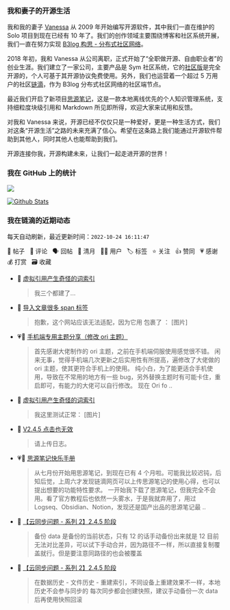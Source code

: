 ### 我和妻子的开源生活

我和我的妻子 [Vanessa](https://github.com/Vanessa219) 从 2009 年开始编写开源软件，其中我们一直在维护的 Solo 项目到现在已经有 10 年了。我们的创作领域主要围绕博客和社区系统开展，我们一直在努力实现 [B3log 构思 - 分布式社区网络](https://ld246.com/article/1546941897596)。

2018 年初，我和 Vanessa 从公司离职，正式开始了“全职做开源、自由职业者”的创业生涯。我们建立了一家公司，主要产品是 Sym 社区系统，它的[社区版](https://github.com/88250/symphony)是完全开源的，个人可基于其开源协议免费使用。另外，我们也运营着一个超过 5 万用户的社区[链滴](https://ld246.com)，作为 B3log 分布式社区网络的社区端节点。

最近我们开启了新项目[思源笔记](https://github.com/siyuan-note/siyuan)，这是一款本地离线优先的个人知识管理系统，支持细粒度块级引用和 Markdown 所见即所得，欢迎大家来试用和反馈。

对我和 Vanessa 来说，开源已经不仅仅只是一种爱好，更是一种生活方式，我们对这条“开源生活”之路的未来充满了信心。希望在这条路上我们能通过开源软件帮助到其他人，同时其他人也能帮助到我们。

开源连接你我，开源构建未来，让我们一起走进开源的世界！

### 我在 GitHub 上的统计

<a title="Hits" target="_blank" href="https://github.com/88250/88250"><img src="https://hits.b3log.org/88250/88250.svg"></a>

[![Github Stats](https://github-readme-stats.vercel.app/api?username=88250&theme=tokyonight&show_icons=true)](https://github.com/88250)

<!--events start -->

### 我在链滴的近期动态

每天自动刷新，最近更新时间：`2022-10-24 16:11:47`

📝 帖子 &nbsp; 💬 评论 &nbsp; 🗣 回帖 &nbsp; 🌙 清月 &nbsp; 👨‍💻 用户 &nbsp; 🏷️ 标签 &nbsp; ⭐️ 关注 &nbsp; 👍 赞同 &nbsp; 💗 感谢 &nbsp; 💰 打赏 &nbsp; 🗃 收藏

* 💬 [虚拟引用产生奇怪的词索引](https://ld246.com/article/1666339933484/comment/1666598792432#comments)

  > 我三个都建了...
* 💬 [导入文章很多 span 标签](https://ld246.com/article/1666586461504/comment/1666587642764#comments)

  > 抱歉，这个网站应该无法适配，因为它用  包裹了 ： [图片]
* 💗📝 [手机端专用主题分享（修改 ori 主题）](https://ld246.com/article/1666584261377)

  > 首先感谢大佬制作的 ori 主题，之前在手机端伺服使用感觉很不错。 闲来无事，觉得手机端几次更新之后实用性有所提高，遍修改了大佬做的 ori 主题，使其更符合手机上的使用。 纯小白，为了能更适合手机使用，导致在不常用的地方有一些 bug，另外替换主题时有可能卡住，重启即可，有能力的大佬可以自行修改。 现在 Ori fo ..
* 💬 [虚拟引用产生奇怪的词索引](https://ld246.com/article/1666339933484/comment/1666583442134#comments)

  > 我这里测试正常： [图片]
* 💬 [V2.4.5 点击也无效](https://ld246.com/article/1666581901670/comment/1666582142915#comments)

  > 请上传日志。
* 💗📝 [思源笔记快乐手册](https://ld246.com/article/1666581975377)

  > 从七月份开始用思源笔记，到现在已有 4 个月啦。可能我比较迟钝，后知后觉，上周六才发现链滴网页可以上传思源笔记的使用心得，也可以提出想要的功能特性要求。 一开始我下载了思源笔记，但我完全不会用。看了官方教程后也依然一头雾水，于是我就弃用了，用过 Logseq、Obsidian、Notion，发现还是国产出品的思源笔记最 ..
* 💬 [【云同步问题 - 系列 2】2.4.5 阶段](https://ld246.com/article/1666579949807/comment/1666582037030#comments)

  > 备份 data 是备份的当前状态，只有 12 的话手动备份出来就是 12 目前无法对比差异，可以试下手动合并，因为路径不一样，所以直接复制覆盖就行。但是要注意同路径的也会被覆盖
* 💬 [【云同步问题 - 系列 2】2.4.5 阶段](https://ld246.com/article/1666579949807/comment/1666580937217#comments)

  > 在数据历史 - 文件历史 - 重建索引，不同设备上重建效果不一样，本地历史不会参与同步的 每次同步都会创建快照，建议手动备份一次 data 后再使用快照回滚


<!--events end -->
